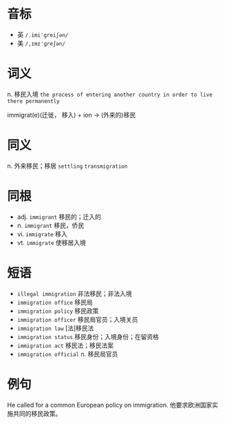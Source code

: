 # 音标

- 英 `/ˌimi'greiʃən/`
- 美 `/,ɪmɪ'ɡreʃən/`

# 词义

n. 移民入境
`the process of entering another country in order to live there permanently`



immigrat(e)(迁徙， 移入) + ion → (外来的)移民

# 同义

n. 外来移民；移居
`settling` `transmigration`

# 同根

- adj. `immigrant` 移民的；迁入的
- n. `immigrant` 移民，侨民
- vi. `immigrate` 移入
- vt. `immigrate` 使移居入境

# 短语

- `illegal immigration` 非法移民；非法入境
- `immigration office` 移民局
- `immigration policy` 移民政策
- `immigration officer` 移民局官员；入境关员
- `immigration law` [法]移民法
- `immigration status` 移民身份；入境身份；在留资格
- `immigration act` 移民法；移民法案
- `immigration official` n. 移民局官员

# 例句

He called for a common European policy on immigration.
他要求欧洲国家实施共同的移民政策。


